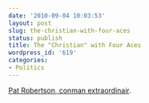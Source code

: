 ```yaml
---
date: '2010-09-04 10:03:53'
layout: post
slug: the-christian-with-four-aces
status: publish
title: The "Christian" with Four Aces
wordpress_id: '619'
categories:
- Politics
---
```


[Pat Robertson, conman extraordinair](http://www.vqronline.org/articles/2008/spring/sizemore-christian-aces/).
